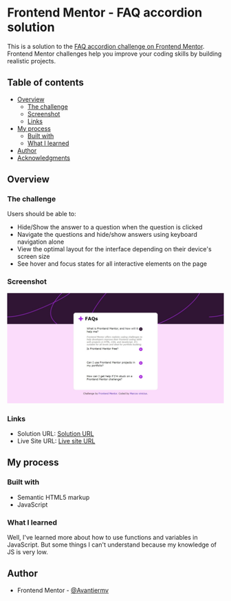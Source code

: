 # Frontend Mentor - FAQ accordion solution

This is a solution to the [FAQ accordion challenge on Frontend Mentor](https://www.frontendmentor.io/challenges/faq-accordion-wyfFdeBwBz). Frontend Mentor challenges help you improve your coding skills by building realistic projects. 

## Table of contents

- [Overview](#overview)
  - [The challenge](#the-challenge)
  - [Screenshot](#screenshot)
  - [Links](#links)
- [My process](#my-process)
  - [Built with](#built-with)
  - [What I learned](#what-i-learned)
- [Author](#author)
- [Acknowledgments](#acknowledgments)

## Overview

### The challenge

Users should be able to:

- Hide/Show the answer to a question when the question is clicked
- Navigate the questions and hide/show answers using keyboard navigation alone
- View the optimal layout for the interface depending on their device's screen size
- See hover and focus states for all interactive elements on the page

### Screenshot

![](./download.jpg)

### Links

- Solution URL: [Solution URL](https://github.com/Avantiermv/faq-accordion-challenge)
- Live Site URL: [Live site URL](https://avantiermv.github.io/faq-accordion-challenge/)

## My process

### Built with

- Semantic HTML5 markup
- JavaScript

### What I learned

Well, I've learned more about how to use functions and variables in JavaScript. But some things I can't understand because my knowledge of JS is very low.

## Author

- Frontend Mentor - [@Avantiermv](https://www.frontendmentor.io/profile/Avantiermv)





